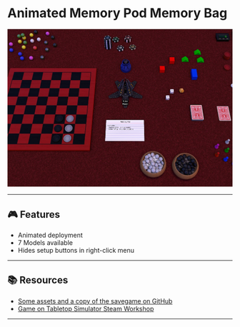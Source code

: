 # Animated Memory Pod Memory Bag

![Thumbnail](./workshop/thumbnail.jpg)

---

## 🎮 Features

- Animated deployment
- 7 Models available
- Hides setup buttons in right-click menu

---

## 📚 Resources

- [Some assets and a copy of the savegame on GitHub](https://github.com/cornernote/tabletop_simulator-memory_pod)
- [Game on Tabletop Simulator Steam Workshop](https://steamcommunity.com/sharedfiles/filedetails/?id=3566739802)

---
